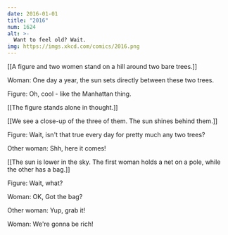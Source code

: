 ```yaml
---
date: 2016-01-01
title: "2016"
num: 1624
alt: >-
  Want to feel old? Wait.
img: https://imgs.xkcd.com/comics/2016.png
---
```

[[A figure and two women stand on a hill around two bare trees.]]

Woman: One day a year, the sun sets directly between these two trees.

Figure: Oh, cool - like the Manhattan thing. 

[[The figure stands alone in thought.]]

[[We see a close-up of the three of them. The sun shines behind them.]]

Figure: Wait, isn't that true every day for pretty much any two trees? 

Other woman: Shh, here it comes! 

[[The sun is lower in the sky. The first woman holds a net on a pole, while the other has a bag.]]

Figure: Wait, what? 

Woman: OK, Got the bag? 

Other woman: Yup, grab it! 

Woman: We're gonna be rich!

